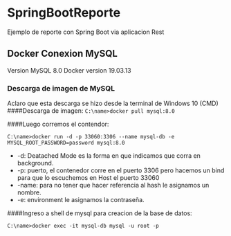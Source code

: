 # SpringBootReporte
Ejemplo de reporte con Spring Boot via aplicacion Rest


## Docker Conexion MySQL
Version MySQL 8.0
Docker version 19.03.13

### Descarga de imagen de MySQL
Aclaro que esta descarga se hizo desde la terminal de Windows 10 (CMD)
####Descarga de imagen: 
`C:\name>docker pull mysql:8.0`

####Luego corremos el contendor:

`C:\name>docker run -d -p 33060:3306 --name mysql-db -e MYSQL_ROOT_PASSWORD=password mysql:8.0`

- -d: Deatached Mode es la forma en que indicamos que corra en background.
- -p: puerto, el contenedor corre en el puerto 3306 pero hacemos un bind para que lo escuchemos en Host el puerto 33060
- -name: para no tener que hacer referencia al hash le asignamos un nombre.
- -e: environment le asignamos la contraseña.


####Ingreso a shell de mysql para creacion de la base de datos:

`C:\name>docker exec -it mysql-db mysql -u root -p`
